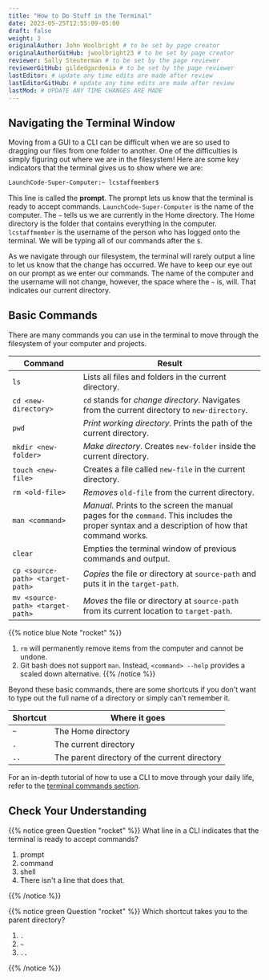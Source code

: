 ```yaml
---
title: "How to Do Stuff in the Terminal"
date: 2023-05-25T12:55:09-05:00
draft: false
weight: 3
originalAuthor: John Woolbright # to be set by page creator
originalAuthorGitHub: jwoolbright23 # to be set by page creator
reviewer: Sally Steuterman # to be set by the page reviewer
reviewerGitHub: gildedgardenia # to be set by the page reviewer
lastEditor: # update any time edits are made after review
lastEditorGitHub: # update any time edits are made after review
lastMod: # UPDATE ANY TIME CHANGES ARE MADE
---
```


## Navigating the Terminal Window

Moving from a GUI to a CLI can be difficult when we are so used to dragging our
files from one folder to another. One of the difficulties is simply figuring
out where we are in the filesystem! Here are some key indicators that the
terminal gives us to show where we are:

```bash
LaunchCode-Super-Computer:~ lcstaffmember$
```

This line is called the **prompt**. The prompt lets us know that the terminal
is ready to accept commands. `LaunchCode-Super-Computer` is the name of the
computer. The `~` tells us we are currently in the Home directory. The Home
directory is the folder that contains everything in the computer.
`lcstaffmember` is the username of the person who has logged onto the
terminal. We will be typing all of our commands after the `$`.

As we navigate through our filesystem, the terminal will rarely output a line
to let us know that the change has occurred. We have to keep our eye out on our
prompt as we enter our commands. The name of the computer and the username will
not change, however, the space where the `~` is, will. That indicates our
current directory.

## Basic Commands

There are many commands you can use in the terminal to move through the
filesystem of your computer and projects.

| Command                 | Result                                                                                                  |
|-------------------------|---------------------------------------------------------------------------------------------------------|
| `ls`                    | Lists all files and folders in the current directory.                                                   |
| `cd <new-directory>`    | `cd` stands for *change directory*. Navigates from the current directory to `new-directory`.            |
| `pwd`                   | *Print working directory*. Prints the path of the current directory.                                      |
| `mkdir <new-folder>`    | *Make directory*. Creates `new-folder` inside the current directory.                                      |
| `touch <new-file>`      | Creates a file called `new-file` in the current directory.                                                |
| `rm <old-file>`         | *Removes* `old-file` from the current directory.                                                          |
| `man <command>`         | *Manual*. Prints to the screen the manual pages for the `command`. This includes the proper syntax and a description of how that command works. |
| `clear`                 | Empties the terminal window of previous commands and output.                                               |
| `cp <source-path> <target-path>` | *Copies* the file or directory at `source-path` and puts it in the `target-path`.                      |
| `mv <source-path> <target-path>` | *Moves* the file or directory at `source-path` from its current location to `target-path`.             |

{{% notice blue Note "rocket" %}}
1. `rm` will permanently remove items from the computer and cannot be undone.
1. Git bash does not support `man`. Instead, `<command> --help` provides a scaled down alternative.
{{% /notice %}}

Beyond these basic commands, there are some shortcuts if you don't want to type
out the full name of a directory or simply can't remember it.

| Shortcut | Where it goes                           |
|----------|----------------------------------------|
| `~`      | The Home directory                     |
| `.`      | The current directory                  |
| `..`     | The parent directory of the current directory |

<!-- TODO: Need to create the terminal commands appendices section -->
For an in-depth tutorial of how to use a CLI to move through your daily life,
refer to the [terminal commands section]().

## Check Your Understanding

{{% notice green Question "rocket" %}}
What line in a CLI indicates that the terminal is ready to accept commands?

1. prompt
1. command
1. shell
1. There isn't a line that does that.

<!-- Solution: prompt -->
{{% /notice %}}

{{% notice green Question "rocket" %}}
Which shortcut takes you to the parent directory?

1. `.`
1. `~`
1. `..`

<!-- Solution: .. -->
{{% /notice %}}